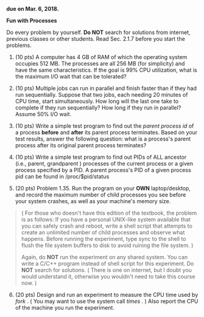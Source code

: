 **due on Mar. 6, 2018.**

**Fun with Processes**

Do every problem by yourself. **Do NOT** search for solutions from
internet, previous classes or other students. Read Sec. 2.1.7 before you
start the problems.

1.  (10 pts) A computer has 4 GB of RAM of which the operating system occupies 512 MB. The processes are all 256 MB (for simplicity) and have the same characteristics. If the goal is 99% CPU utilization, what is the maximum I/O wait that can be tolerated?

2.  (10 pts) Multiple jobs can run in parallel and finish faster than if they had run sequentially. Suppose that two jobs, each needing 20 minutes of CPU time, start simultaneously. How long will the last one take to complete if they run sequentially? How long if they run in parallel? Assume 50% I/O wait.

3.  (10 pts) Write a simple test program to find out the *parent process
    id* of a process **before** and **after** its parent process
    terminates. Based on your test results, answer the following
    question: what is a process\'s parent process after its original
    parent process terminates?

4.  (10 pts) Write a simple test program to find out PIDs of ALL
    ancestor (i.e., parent, grandparent ) processes of the current
    process or a given process specified by a PID. A parent process\'s
    PID of a given process pid can be found in /proc/\$pid/status

5.  (20 pts) Problem 1.35. Run the program on your **OWN**
    laptop/desktop, and record the maximum number of child processes you
    see before your system crashes, as well as your machine\'s memory
    size.

> ( For those who doesn\'t have this edition of the textbook, the
> problem is as follows: If you have a personal UNIX-like system
> available that you can safely crash and reboot, write a shell script
> that attempts to create an unlimited number of child processes and
> observe what happens. Before running the experiment, type sync to the
> shell to flush the file system buffers to disk to avoid ruining the
> file system. )
>
> Again, do **NOT** run the experiment on any shared system. You can
> write a C/C++ program instead of shell script for this experiment. Do
> **NOT** search for solutions. ( There is one on internet, but I doubt
> you would understand it, otherwise you wouldn\'t need to take this
> course now. )

6.  (20 pts) Design and run an experiment to measure the CPU time used
    by *fork* . ( You may want to use the system call *times* . ) Also
    report the CPU of the machine you run the experiment.
